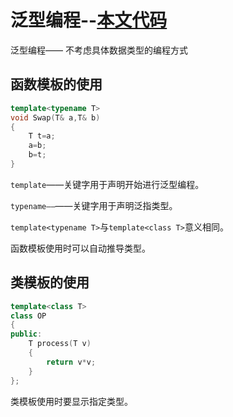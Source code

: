 # 泛型编程--[本文代码](https://github.com/USST-member/mynote/tree/master/C%2B%2B%E6%95%B0%E6%8D%AE%E7%BB%93%E6%9E%84%E7%AC%94%E8%AE%B0/%E4%BB%A3%E7%A0%81%E5%AD%98%E6%94%BE/8)

泛型编程—— 不考虑具体数据类型的编程方式 

## 函数模板的使用

```c++
template<typename T>
void Swap(T& a,T& b)
{
    T t=a;
    a=b;
    b=t;
}
```

`template`——关键字用于声明开始进行泛型编程。

`typename——`——关键字用于声明泛指类型。

`template<typename T>`与`template<class T>`意义相同。

函数模板使用时可以自动推导类型。

## 类模板的使用

```c++
template<class T>
class OP
{
public:
    T process(T v)
    {
        return v*v;
    }
};
```

类模板使用时要显示指定类型。

